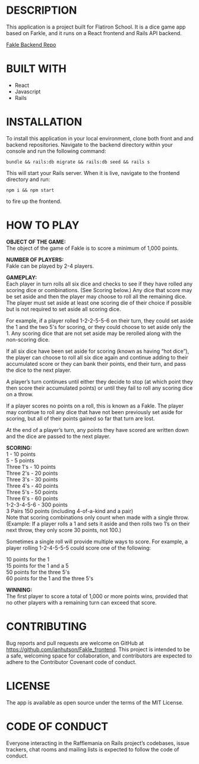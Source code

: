 # DESCRIPTION

This application is a project built for Flatiron School. It is a dice game app based on Farkle, and it runs on a React frontend and Rails API backend.

[Fakle Backend Repo](https://github.com/ianhutson/Fakle_backend)

# BUILT WITH

- React
- Javascript
- Rails

# INSTALLATION

To install this application in your local environment, clone both front and and backend repositories. Navigate to the backend directory within your console and run the following command:

```bundle && rails:db migrate && rails:db seed && rails s```

This will start your Rails server. When it is live, navigate to the frontend directory and run:

```npm i && npm start```

 to fire up the frontend.

# HOW TO PLAY

**OBJECT OF THE GAME:**  
The object of the game of Fakle is to score a minimum of 1,000 points.

**NUMBER OF PLAYERS:**  
Fakle can be played by 2-4 players.

**GAMEPLAY:**  
Each player in turn rolls all six dice and checks to see if they have rolled any scoring dice or combinations. (See Scoring below.) Any dice that score may be set aside and then the player may choose to roll all the remaining dice. The player must set aside at least one scoring die of their choice if possible but is not required to set aside all scoring dice.

For example, if a player rolled 1-2-2-5-5-6 on their turn, they could set aside the 1 and the two 5's for scoring, or they could choose to set aside only the 1. Any scoring dice that are not set aside may be rerolled along with the non-scoring dice.

If all six dice have been set aside for scoring (known as having “hot dice”), the player can choose to roll all six dice again and continue adding to their accumulated score or they can bank their points, end their turn, and pass the dice to the next player.

A player’s turn continues until either they decide to stop (at which point they then score their accumulated points) or until they fail to roll any scoring dice on a throw.

If a player scores no points on a roll, this is known as a Fakle. The player may continue to roll any dice that have not been previously set aside for scoring, but all of their points gained so far that turn are lost.

At the end of a player’s turn, any points they have scored are written down and the dice are passed to the next player.

**SCORING:**  
1 - 10 points  
5 - 5 points  
Three 1's - 10 points  
Three 2's - 20 points  
Three 3's - 30 points  
Three 4's - 40 points  
Three 5's - 50 points  
Three 6's - 60 points  
1-2-3-4-5-6 - 300 points  
3 Pairs 150 points (including 4-of-a-kind and a pair)   
Note that scoring combinations only count when made with a single throw. (Example: If a player rolls a 1 and sets it aside and then rolls two 1’s on their next throw, they only score 30 points, not 100.)

Sometimes a single roll will provide multiple ways to score. For example, a player rolling 1-2-4-5-5-5 could score one of the following:  

10 points for the 1  
15 points for the 1 and a 5  
50 points for the three 5's  
60 points for the 1 and the three 5's  

**WINNING:**  
The first player to score a total of 1,000 or more points wins, provided that no other players with a remaining turn can exceed that score.


# CONTRIBUTING

Bug reports and pull requests are welcome on GitHub at https://github.com/ianhutson/Fakle_frontend. This project is intended to be a safe, welcoming space for collaboration, and contributors are expected to adhere to the Contributor Covenant code of conduct.

# LICENSE

The app is available as open source under the terms of the MIT License.

# CODE OF CONDUCT

Everyone interacting in the Rafflemania on Rails project’s codebases, issue trackers, chat rooms and mailing lists is expected to follow the code of conduct.
